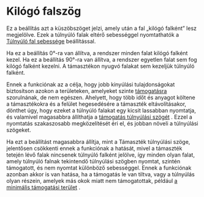 # Kilógó falszög

Ez a beállítás azt a küszöbszöget jelzi, amely után a fal „kilógó falként” lesz megjelölve. Ezek a túlnyúló falak eltérő sebességgel nyomtathatók a [Túlnyúló fal sebessége](wall_overhang_speed_factor.md) beállítással.

Ha ez a beállítás 0°-ra van állítva, a rendszer minden falat kilógó falként kezel. Ha ez a beállítás 90°-ra van állítva, a rendszer egyetlen falat sem fog kilógó falként kezelni. A támasztékon nyugvó falakat sem kezeljük túlnyúló falként.

Ennek a funkciónak az a célja, hogy jobb kinyúlási tulajdonságokat biztosítson azokon a területeken, amelyeket szinte [támogatásra](../support/support_enable.md) szorulnának, de nem egészen. Ahelyett, hogy több időt és anyagot költene a támasztékokra és a felület hegesedésére a támaszték eltávolításakor, dönthet úgy, hogy ezeket a túlnyúló falakat egy kicsit lassabban nyomtatja, és valamivel magasabbra állíthatja a [támogatás túlnyúlási szögét](../support/support_angle.md) . Ezzel a nyomtatás szakaszosabb megközelítését éri el, és jobban növeli a túlnyúlási szögeket.

Ha ezt a beállítást magasabbra állítja, mint a Támaszték túlnyúlási szöge, jelentősen csökkenti ennek a funkciónak a hatását, mivel a támaszték tetején lévő falak nincsenek túlnyúló falként jelölve, így minden olyan falat, amely túlnyúló falnak tekintendő túlnyúlási szögben nyomtat, szintén támogatott, és nem nyomtat különböző sebességgel. Ennek a funkciónak azonban akkor is van hatása, ha a támogatás le van tiltva, vagy a túlnyúlás olyan részein, amelyek más okok miatt nem támogatottak, például [a minimális támogatási terület](../support/minimum_support_area.md) .
